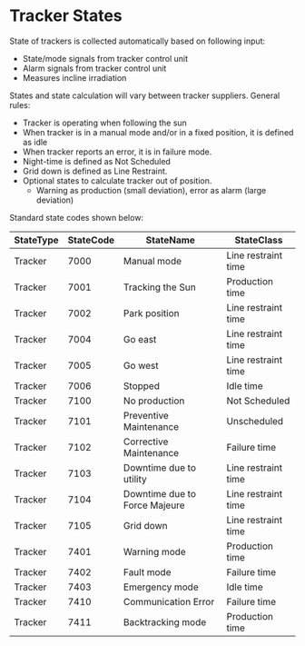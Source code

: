 # Tracker States

State of trackers is collected automatically based on following input:
- State/mode signals from tracker control unit
- Alarm signals from tracker control unit
- Measures incline irradiation 

States and state calculation will vary between tracker suppliers. General rules:
- Tracker is operating when following the sun
- When tracker is in a manual mode and/or in a fixed position, it is defined as idle
- When tracker reports an error, it is in failure mode.
- Night-time is defined as Not Scheduled
- Grid down is defined as Line Restraint. 
- Optional states to calculate tracker out of position. 
    - Warning as production (small deviation), error as alarm (large deviation)

Standard state codes shown below:

|StateType|StateCode|StateName|StateClass|
|------------|---------|---------|---------|
|Tracker|	7000	|Manual mode	|Line restraint time|
|Tracker|	7001	|Tracking the Sun	|Production time|
|Tracker|	7002	|Park position	|Line restraint time|
|Tracker|	7004	|Go east	|Line restraint time|
|Tracker|	7005	|Go west	|Line restraint time|
|Tracker|	7006	|Stopped	|Idle time|
|Tracker|	7100	|No production	|Not Scheduled|
|Tracker|	7101	|Preventive Maintenance	|Unscheduled|
|Tracker|	7102	|Corrective Maintenance	|Failure time|
|Tracker|	7103	|Downtime due to utility	|Line restraint time|
|Tracker|	7104	|Downtime due to Force Majeure	|Line restraint time|
|Tracker|	7105	|Grid down	|Line restraint time|
|Tracker|	7401	|Warning mode	|Production time|
|Tracker|	7402	|Fault mode	|Failure time|
|Tracker|	7403	|Emergency mode	|Idle time|
|Tracker|	7410	|Communication Error	|Failure time|
|Tracker|	7411	|Backtracking mode	|Production time|

